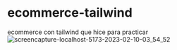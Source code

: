 # ecommerce-tailwind
ecommerce con tailwind que hice para practicar
![screencapture-localhost-5173-2023-02-10-03_54_52](https://user-images.githubusercontent.com/92962731/218023337-3634c296-5b81-462b-9ea4-efe51b484c6a.png)
